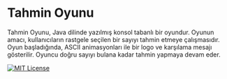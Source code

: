 
# Tahmin Oyunu

Tahmin Oyunu, Java dilinde yazılmış konsol tabanlı bir oyundur. Oyunun amacı, kullanıcıların rastgele seçilen bir sayıyı tahmin etmeye çalışmasıdır. Oyun başladığında, ASCII animasyonları ile bir logo ve karşılama mesajı gösterilir. Oyuncu doğru sayıyı bulana kadar tahmin yapmaya devam eder.

[![MIT License](https://img.shields.io/badge/License-MIT-green.svg)](https://choosealicense.com/licenses/mit/)

  
